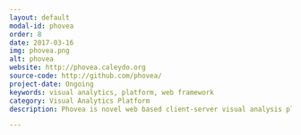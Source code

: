 ```yaml
---
layout: default
modal-id: phovea
order: 8
date: 2017-03-16
img: phovea.png
alt: phovea
website: http://phovea.caleydo.org
source-code: http://github.com/phovea/
project-date: Ongoing
keywords: visual analytics, platform, web framework
category: Visual Analytics Platform
description: Phovea is novel web based client-server visual analysis platform. Samuel Gratzl developed the architecture of the platform and implemented most part of it.

---
```

